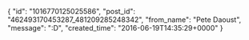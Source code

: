  {
   "id": "1016770125025586",
   "post_id": "462493170453287_481209285248342",
   "from_name": "Pete Daoust",
   "message": ":D",
   "created_time": "2016-06-19T14:35:29+0000"
 }
